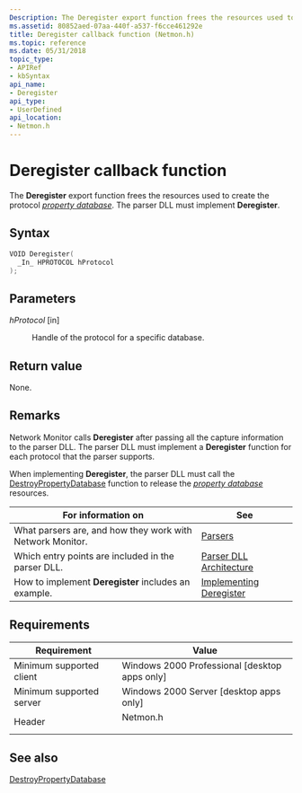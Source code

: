 ```yaml
---
Description: The Deregister export function frees the resources used to create the protocol property database. The parser DLL must implement Deregister.
ms.assetid: 80852aed-07aa-440f-a537-f6cce461292e
title: Deregister callback function (Netmon.h)
ms.topic: reference
ms.date: 05/31/2018
topic_type: 
- APIRef
- kbSyntax
api_name: 
- Deregister
api_type: 
- UserDefined
api_location: 
- Netmon.h
---
```


# Deregister callback function

The **Deregister** export function frees the resources used to create the protocol [*property database*](p.md). The parser DLL must implement **Deregister**.

## Syntax


```C++
VOID Deregister(
  _In_ HPROTOCOL hProtocol
);
```



## Parameters

<dl> <dt>

*hProtocol* \[in\]
</dt> <dd>

Handle of the protocol for a specific database.

</dd> </dl>

## Return value

None.

## Remarks

Network Monitor calls **Deregister** after passing all the capture information to the parser DLL. The parser DLL must implement a **Deregister** function for each protocol that the parser supports.

When implementing **Deregister**, the parser DLL must call the [DestroyPropertyDatabase](destroypropertydatabase.md) function to release the [*property database*](p.md) resources.



| For information on                                        | See                                                    |
|-----------------------------------------------------------|--------------------------------------------------------|
| What parsers are, and how they work with Network Monitor. | [Parsers](parsers.md)                                 |
| Which entry points are included in the parser DLL.        | [Parser DLL Architecture](parser-dll-architecture.md) |
| How to implement **Deregister**  includes an example.     | [Implementing Deregister](implementing-deregister.md) |



 

## Requirements



| Requirement | Value |
|-------------------------------------|-------------------------------------------------------------------------------------|
| Minimum supported client<br/> | Windows 2000 Professional \[desktop apps only\]<br/>                          |
| Minimum supported server<br/> | Windows 2000 Server \[desktop apps only\]<br/>                                |
| Header<br/>                   | <dl> <dt>Netmon.h</dt> </dl> |



## See also

<dl> <dt>

[DestroyPropertyDatabase](destroypropertydatabase.md)
</dt> </dl>

 

 




